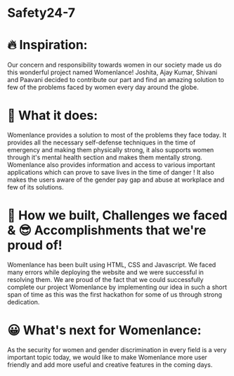 # Safety24-7
# 🔥 Inspiration:
Our concern and responsibility towards women in our society made us do this wonderful project named Womenlance! Joshita, Ajay Kumar, Shivani and Paavani decided to contribute our part and find an amazing solution to few of the problems faced by women every day around the globe.

# 🤩 What it does:
Womenlance provides a solution to most of the problems they face today. It provides all the necessary self-defense techniques in the time of emergency and making them physically strong, it also supports women through it's mental health section and makes them mentally strong. Womenlance also provides information and access to various important applications which can prove to save lives in the time of danger ! It also makes the users aware of the gender pay gap and abuse at workplace and few of its solutions.

# 🤔 How we built, Challenges we faced & 😎 Accomplishments that we're proud of!
Womenlance has been built using HTML, CSS and Javascript. We faced many errors while deploying the website and we were successful in resolving them. We are proud of the fact that we could successfully complete our project Womenlance by implementing our idea in such a short span of time as this was the first hackathon for some of us through strong dedication.

# 😀 What's next for Womenlance:
As the security for women and gender discrimination in every field is a very important topic today, we would like to make Womenlance more user friendly and add more useful and creative features in the coming days.
